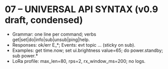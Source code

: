 # 07 – UNIVERSAL API SYNTAX (v0.9 draft, condensed)
- Grammar: one line per command; verbs get|set|do|info|sub|unsub|ping|help.
- Responses: ok/err E_*; Events: evt topic ... (sticky on sub).
- Examples: get time.now; set ui.brightness value=65; do power.standby; sub power.*
- LoRa profile: max_len=80, rps=2, rx_window_ms=200; no logs.
